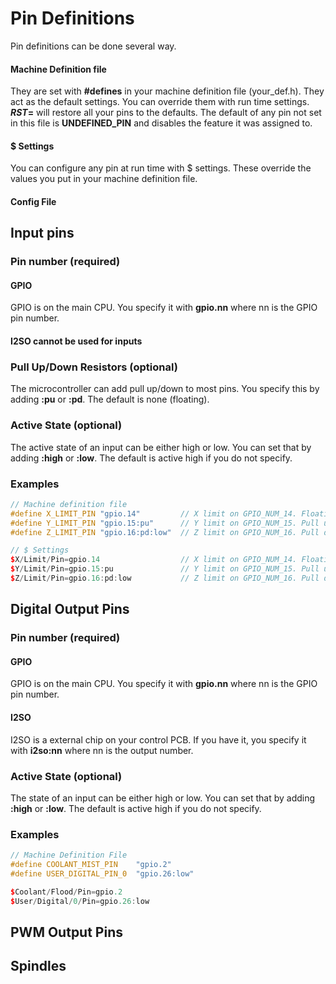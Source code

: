 # Pin Definitions

Pin definitions can be done several way.

#### Machine Definition file

They are set with **#defines** in your machine definition file (your_def.h). They act as the default settings. You can override them with run time settings. **$RST=$** will restore all your pins to the defaults. The default of any pin not set in this file is **UNDEFINED_PIN** and disables the feature it was assigned to.

#### $ Settings

You can configure any pin at run time with $ settings. These override the values you put in your machine definition file.

#### Config File

## Input pins

### Pin number (required)

#### GPIO

GPIO is on the main CPU. You specify it with **gpio.nn** where nn is the GPIO pin number.

#### I2SO cannot be used for inputs

### Pull Up/Down Resistors (optional)

The microcontroller can add pull up/down to most pins. You specify this by adding **:pu** or **:pd**. The default is none (floating).

### Active State (optional)

The active state of an input can be either high or low. You can set that by adding **:high** or **:low**. The default is active high if you do not specify.

### Examples

```C++
// Machine definition file
#define	X_LIMIT_PIN	"gpio.14"         // X limit on GPIO_NUM_14. Floating, Active high
#define Y_LIMIT_PIN "gpio.15:pu"      // Y limit on GPIO_NUM_15. Pull up, Active ligh
#define Z_LIMIT_PIN "gpio.16:pd:low"  // Z limit on GPIO_NUM_16. Pull down, Active low

// $ Settings
$X/Limit/Pin=gpio.14     	          // X limit on GPIO_NUM_14. Floating, Active high
$Y/Limit/Pin=gpio.15:pu               // Y limit on GPIO_NUM_15. Pull up, Active ligh
$Z/Limit/Pin=gpio.16:pd:low           // Z limit on GPIO_NUM_16. Pull down, Active low
```

## Digital Output Pins

### Pin number (required)

#### GPIO

GPIO is on the main CPU. You specify it with **gpio.nn** where nn is the GPIO pin number.

#### I2SO

I2SO is a external chip on your control PCB. If you have it, you specify it with **i2so:nn** where nn is the output number.

### Active State (optional)

The state of an input can be either high or low. You can set that by adding **:high** or **:low**. The default is active high if you do not specify. 

### Examples

~~~C++
// Machine Definition File
#define	COOLANT_MIST_PIN	"gpio.2"
#define USER_DIGITAL_PIN_0  "gpio.26:low"

$Coolant/Flood/Pin=gpio.2
$User/Digital/0/Pin=gpio.26:low
~~~

## PWM Output Pins



## Spindles



